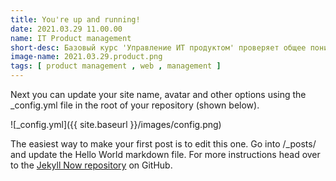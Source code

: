 ```yaml
---
title: You're up and running!
date: 2021.03.29 11.00.00
name: IT Product management
short-desc: Базовый курс 'Управление ИТ продуктом' проверяет общее понимание жизненного цикла и терминологии при управлении выпуском и сопровождением ИТ продукта
image-name: 2021.03.29.product.png
tags: [ product management , web , management ]
---
```


Next you can update your site name, avatar and other options using the _config.yml file in the root of your repository (shown below).

![_config.yml]({{ site.baseurl }}/images/config.png)

The easiest way to make your first post is to edit this one. Go into /_posts/ and update the Hello World markdown file. For more instructions head over to the [Jekyll Now repository](https://github.com/barryclark/jekyll-now) on GitHub.
